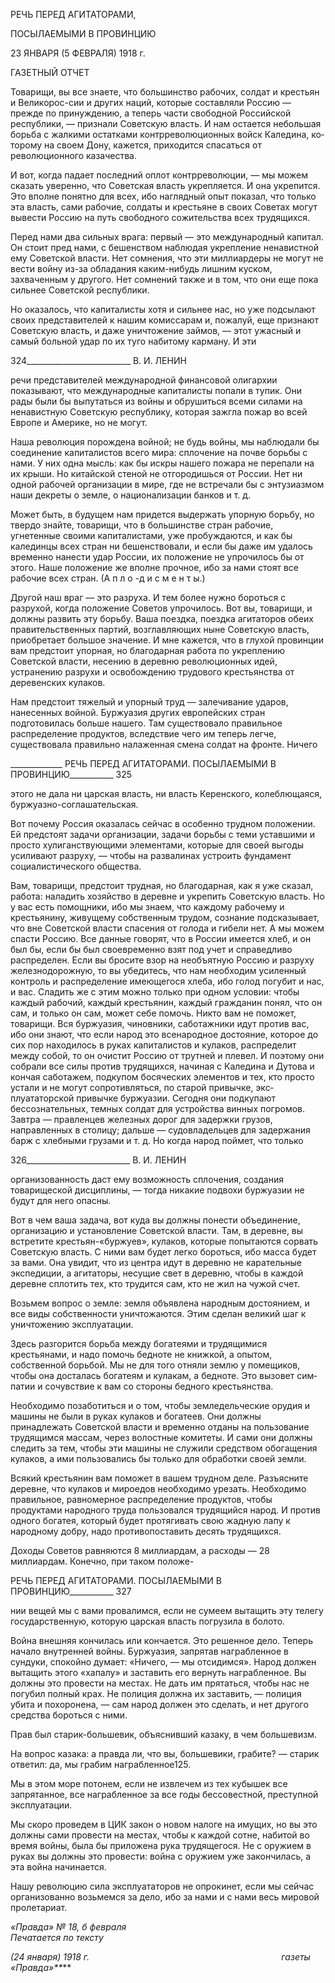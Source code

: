РЕЧЬ ПЕРЕД АГИТАТОРАМИ,

ПОСЫЛАЕМЫМИ В ПРОВИНЦИЮ

23 ЯНВАРЯ (5 ФЕВРАЛЯ) 1918 г.

ГАЗЕТНЫЙ ОТЧЕТ

Товарищи, вы все знаете, что большинство рабочих, солдат и крестьян и Великорос-сии и других наций, которые составляли Россию — прежде по принуждению, а теперь части свободной Российской республики, — признали Советскую власть. И нам остает­ся небольшая борьба с жалкими остатками контрреволюционных войск Каледина, ко­торому на своем Дону, кажется, приходится спасаться от революционного казачества.

И вот, когда падает последний оплот контрреволюции, — мы можем сказать уверен­но, что Советская власть укрепляется. И она укрепится. Это вполне понятно для всех, ибо наглядный опыт показал, что только эта власть, сами рабочие, солдаты и крестьяне в своих Советах могут вывести Россию на путь свободного сожительства всех трудя­щихся.

Перед нами два сильных врага: первый — это международный капитал. Он стоит пред нами, с бешенством наблюдая укрепление ненавистной ему Советской власти. Нет сомнения, что эти миллиардеры не могут не вести войну из-за обладания каким-нибудь лишним куском, захваченным у другого. Нет сомнений также и в том, что они еще пока сильнее Советской республики.

Но оказалось, что капиталисты хотя и сильнее нас, но уже подсылают своих пред­ставителей к нашим комиссарам и, пожалуй, еще признают Советскую власть, и даже уничтожение займов, — этот ужасный и самый больной удар по их туго набитому кар­ману. И эти

  

324__________________________ В. И. ЛЕНИН

речи представителей международной финансовой олигархии показывают, что между­народные капиталисты попали в тупик. Они рады были бы выпутаться из войны и об­рушиться всеми силами на ненавистную Советскую республику, которая зажгла пожар во всей Европе и Америке, но не могут.

Наша революция порождена войной; не будь войны, мы наблюдали бы соединение капиталистов всего мира: сплочение на почве борьбы с нами. У них одна мысль: как бы искры нашего пожара не перепали на их крыши. Но китайской стеной не отгородишься от России. Нет ни одной рабочей организации в мире, где не встречали бы с энтузиаз­мом наши декреты о земле, о национализации банков и т. д.

Может быть, в будущем нам придется выдержать упорную борьбу, но твердо знайте, товарищи, что в большинстве стран рабочие, угнетенные своими капиталистами, уже пробуждаются, и как бы калединцы всех стран ни бешенствовали, и если бы даже им удалось временно нанести удар России, их положение не упрочилось бы от этого. Наше положение же вполне прочное, ибо за нами стоят все рабочие всех стран. (А п л о -д и с м е н τ ы.)

Другой наш враг — это разруха. И тем более нужно бороться с разрухой, когда по­ложение Советов упрочилось. Вот вы, товарищи, и должны развить эту борьбу. Ваша поездка, поездка агитаторов обеих правительственных партий, возглавляющих ныне Советскую власть, приобретает большое значение. И мне кажется, что в глухой про­винции вам предстоит упорная, но благодарная работа по укреплению Советской вла­сти, несению в деревню революционных идей, устранению разрухи и освобождению трудового крестьянства от деревенских кулаков.

Нам предстоит тяжелый и упорный труд — залечивание ударов, нанесенных войной. Буржуазия других европейских стран подготовилась больше нашего. Там существовало правильное распределение продуктов, вследствие чего им теперь легче, существовала правильно налаженная смена солдат на фронте. Ничего

  

_____________ РЕЧЬ ПЕРЕД АГИТАТОРАМИ. ПОСЫЛАЕМЫМИ В ПРОВИНЦИЮ___________ 325

этого не дала ни царская власть, ни власть Керенского, колеблющаяся, буржуазно-соглашательская.

Вот почему Россия оказалась сейчас в особенно трудном положении. Ей предстоят задачи организации, задачи борьбы с теми уставшими и просто хулиганствующими элементами, которые для своей выгоды усиливают разруху, — чтобы на развалинах устроить фундамент социалистического общества.

Вам, товарищи, предстоит трудная, но благодарная, как я уже сказал, работа: нала­дить хозяйство в деревне и укрепить Советскую власть. Но у вас есть помощники, ибо мы знаем, что каждому рабочему и крестьянину, живущему собственным трудом, соз­нание подсказывает, что вне Советской власти спасения от голода и гибели нет. А мы можем спасти Россию. Все данные говорят, что в России имеется хлеб, и он был бы, если бы был своевременно взят под учет и справедливо распределен. Если вы бросите взор на необъятную Россию и разруху железнодорожную, то вы убедитесь, что нам не­обходим усиленный контроль и распределение имеющегося хлеба, ибо голод погубит и нас, и вас. Сладить же с этим можно только при одном условии: чтобы каждый рабо­чий, каждый крестьянин, каждый гражданин понял, что он сам, и только он сам, может себе помочь. Никто вам не поможет, товарищи. Вся буржуазия, чиновники, саботажни­ки идут против вас, ибо они знают, что если народ это всенародное достояние, которое до сих пор находилось в руках капиталистов и кулаков, распределит между собой, то он очистит Россию от трутней и плевел. И поэтому они собрали все силы против тру­дящихся, начиная с Каледина и Дутова и кончая саботажем, подкупом босяческих эле­ментов и тех, кто просто устали и не могут сопротивляться, по старой привычке, экс­плуататорской привычке буржуазии. Сегодня они подкупают бессознательных, темных солдат для устройства винных погромов. Завтра — правленцев железных дорог для за­держки грузов, направленных в столицу; дальше — судовладельцев для задержания барж с хлебными грузами и т. д. Но когда народ поймет, что только

  

326__________________________ В. И. ЛЕНИН

организованность даст ему возможность сплочения, создания товарищеской дисципли­ны, — тогда никакие подвохи буржуазии не будут для него опасны.

Вот в чем ваша задача, вот куда вы должны понести объединение, организацию и ус­тановление Советской власти. Там, в деревне, вы встретите крестьян-«буржуев», кула­ков, которые попытаются сорвать Советскую власть. С ними вам будет легко бороться, ибо масса будет за вами. Она увидит, что из центра идут в деревню не карательные экспедиции, а агитаторы, несущие свет в деревню, чтобы в каждой деревне сплотить тех, кто трудится сам, кто не жил на чужой счет.

Возьмем вопрос о земле: земля объявлена народным достоянием, и все виды собст­венности уничтожаются. Этим сделан великий шаг к уничтожению эксплуатации.

Здесь разгорится борьба между богатеями и трудящимися крестьянами, и надо по­мочь бедноте не книжкой, а опытом, собственной борьбой. Мы не для того отняли зем­лю у помещиков, чтобы она досталась богатеям и кулакам, а бедноте. Это вызовет сим­патии и сочувствие к вам со стороны бедного крестьянства.

Необходимо позаботиться и о том, чтобы земледельческие орудия и машины не бы­ли в руках кулаков и богатеев. Они должны принадлежать Советской власти и времен­но отданы на пользование трудящимся массам, через волостные комитеты. И сами они должны следить за тем, чтобы эти машины не служили средством обогащения кулаков, а ими пользовались бы только для обработки своей земли.

Всякий крестьянин вам поможет в вашем трудном деле. Разъясните деревне, что ку­лаков и мироедов необходимо урезать. Необходимо правильное, равномерное распре­деление продуктов, чтобы продуктами народного труда пользовался трудящийся народ. И против одного богатея, который будет протягивать свою жадную лапу к народному добру, надо противопоставить десять трудящихся.

Доходы Советов равняются 8 миллиардам, а расходы — 28 миллиардам. Конечно, при таком положе-

  

РЕЧЬ ПЕРЕД АГИТАТОРАМИ. ПОСЫЛАЕМЫМИ В ПРОВИНЦИЮ___________ 327

нии вещей мы с вами провалимся, если не сумеем вытащить эту телегу государствен­ную, которую царская власть погрузила в болото.

Война внешняя кончилась или кончается. Это решенное дело. Теперь начало внут­ренней войны. Буржуазия, запрятав награбленное в сундуки, спокойно думает: «Ниче­го, — мы отсидимся». Народ должен вытащить этого «хапалу» и заставить его вернуть награбленное. Вы должны это провести на местах. Не дать им прятаться, чтобы нас не погубил полный крах. Не полиция должна их заставить, — полиция убита и похороне­на, — сам народ должен это сделать, и нет другого средства бороться с ними.

Прав был старик-большевик, объяснивший казаку, в чем большевизм.

На вопрос казака: а правда ли, что вы, большевики, грабите? — старик ответил: да, мы грабим награбленное125.

Мы в этом море потонем, если не извлечем из тех кубышек все запрятанное, все на­грабленное за все годы бессовестной, преступной эксплуатации.

Мы скоро проведем в ЦИК закон о новом налоге на имущих, но вы это должны сами провести на местах, чтобы к каждой сотне, набитой во время войны, была бы приложе­на рука трудящегося. Не с оружием в руках вы должны это провести: война с оружием уже закончилась, а эта война начинается.

Нашу революцию сила эксплуататоров не опрокинет, если мы сейчас организованно возьмемся за дело, ибо за нами и с нами весь мировой пролетариат.

_«Правда» № 18, б февраля                                                                  Печатается по тексту_

_(24 января) 1918 г.                                                                              газеты «Правда»**_**